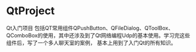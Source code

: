 # QtProject
Qt入门项目
包括QT常用组件QPushButton、QFileDialog、QToolBox、QComboBox的使用，其中还涉及到了Qt网络编程Udp的基本使用。学习完这些组件后，写了一个多人聊天室的案例，
基本上用到了入门Qt的所有知识。
